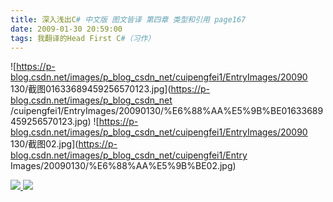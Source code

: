 ```yaml
---
title: 深入浅出C# 中文版 图文皆译 第四章 类型和引用 page167
date: 2009-01-30 20:59:00
tags: 我翻译的Head First C#（习作）
---
```

![https://p-blog.csdn.net/images/p_blog_csdn_net/cuipengfei1/EntryImages/20090
130/截图01633689459256570123.jpg](https://p-blog.csdn.net/images/p_blog_csdn_net
/cuipengfei1/EntryImages/20090130/%E6%88%AA%E5%9B%BE01633689459256570123.jpg) 
![https://p-blog.csdn.net/images/p_blog_csdn_net/cuipengfei1/EntryImages/20090
130/截图02.jpg](https://p-blog.csdn.net/images/p_blog_csdn_net/cuipengfei1/Entry
Images/20090130/%E6%88%AA%E5%9B%BE02.jpg)



[ ![](https://profile.csdnimg.cn/5/2/5/3_cuipengfei1)
![](https://g.csdnimg.cn/static/user-reg-year/1x/11.png)
](https://blog.csdn.net/cuipengfei1)





